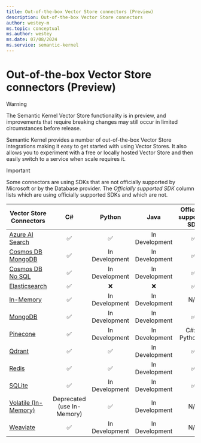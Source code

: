 ```yaml
---
title: Out-of-the-box Vector Store connectors (Preview)
description: Out-of-the-box Vector Store connectors
author: westey-m
ms.topic: conceptual
ms.author: westey
ms.date: 07/08/2024
ms.service: semantic-kernel
---
```

# Out-of-the-box Vector Store connectors (Preview)

> [!WARNING]
> The Semantic Kernel Vector Store functionality is in preview, and improvements that require breaking changes may still occur in limited circumstances before release.

Semantic Kernel provides a number of out-of-the-box Vector Store integrations making it easy to get started with using Vector Stores. It also allows you to experiment with a free or locally hosted Vector Store and then easily switch to a service when scale requires it.

> [!IMPORTANT]
> Some connectors are using SDKs that are not officially supported by Microsoft or by the Database provider. The *Officially supported SDK* column lists which are using officially supported SDKs and which are not.

| Vector Store Connectors                                    |  C#            | Python          | Java           | Officially supported SDK           |
|------------------------------------------------------------|:--------------:|:---------------:|:--------------:|:----------------------------------:|
| [Azure AI Search](./azure-ai-search-connector.md)          | ✅             | ✅             | In Development | ✅                                |
| [Cosmos DB MongoDB](./azure-cosmosdb-mongodb-connector.md) | ✅             | In Development  | In Development | ✅                                |
| [Cosmos DB No SQL](./azure-cosmosdb-nosql-connector.md)    | ✅             | In Development  | In Development | ✅                                |
| [Elasticsearch](./elasticsearch-connector.md)              | ✅             | ❌             | ❌             | ✅                                |
| [In-Memory](./inmemory-connector.md)                       | ✅             | In Development  | In Development | N/A                               |
| [MongoDB](./mongodb-connector.md)                          | ✅             | In Development  | In Development | ✅                                |
| [Pinecone](./pinecone-connector.md)                        | ✅             | In Development  | In Development | C#: ❌ Python: ✅                |
| [Qdrant](./qdrant-connector.md)                            | ✅             | ✅             | In Development | ✅                                |
| [Redis](./redis-connector.md)                              | ✅             | ✅             | In Development | ✅                                |
| [SQLite](./sqlite-connector.md)                            | ✅             | In Development  | In Development | ✅                               |
| [Volatile (In-Memory)](./volatile-connector.md)            | Deprecated (use In-Memory) | ✅             | In Development | N/A                                |
| [Weaviate](./weaviate-connector.md)                        | ✅             | In Development  | In Development | N/A                               |
